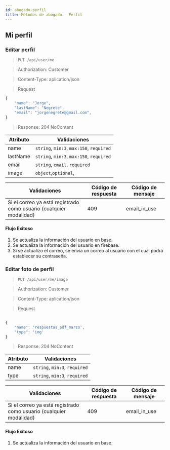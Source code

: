 ```yaml
---
id: abogado-perfil
title: Métodos de abogado - Perfil
---
```


## Mi perfil

### Editar perfil

> `PUT /api/user/me`

> Authorization: Customer

> Content-Type: aplication/json

> Request

```javascript
{
    "name": "Jorge",
    "lastName": "Negrete",
    "email": "jorgenegrete@gmail.com",
}
```

> Response: 204 NoContent

Atributo | Validaciones
---------- | -------
name | ``string``, ``min:3``, ``max:150``, ``required``
lastName  | ``string``, ``min:3``, ``max:150``, ``required``
email  | ``string``, ``email``, ``required``
image  | ``object``,``optional``,

Validaciones | Código de respuesta | Código de mensaje
---------- | ------------------ | -----------
Si el correo ya está registrado como usuario (cualquier modalidad) | 409 | email_in_use

#### Flujo Exitoso

1. Se actualiza la información del usuario en base.
2. Se actualiza la información del usuario en firebase.
3. Si se actualizo el correo, se envía un correo al usuario con el cual podrá establecer su contraseña.

### Editar foto de perfil

> `PUT /api/user/me/image`

> Authorization: Customer

> Content-Type: aplication/json

> Request

```javascript
    
{
    "name": 'respuestas_pdf_marzo',
    "type": 'img'
}

```

> Response: 204 NoContent

Atributo | Validaciones
---------- | -------
name | ``string``, ``min:3``, ``required``
type  | ``string``, ``min:3``, ``required``

Validaciones | Código de respuesta | Código de mensaje
---------- | ------------------ | -----------
Si el correo ya está registrado como usuario (cualquier modalidad) | 409 | email_in_use

#### Flujo Exitoso

1. Se actualiza la información del usuario en base.